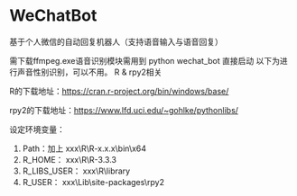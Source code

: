 # WeChatBot
基于个人微信的自动回复机器人（支持语音输入与语音回复）

需下载ffmpeg.exe语音识别模块需用到
python wechat_bot 直接启动
以下为进行声音性别识别，可以不用。
R & rpy2相关

R的下载地址：https://cran.r-project.org/bin/windows/base/

rpy2的下载地址：https://www.lfd.uci.edu/~gohlke/pythonlibs/

设定环境变量：
1. Path：加上
xxx\R\R-x.x.x\bin\x64
2. R_HOME：
xxx\R\R-3.3.3
3. R_LIBS_USER：
xxx\R\library
4. R_USER：
xxx\Lib\site-packages\rpy2
